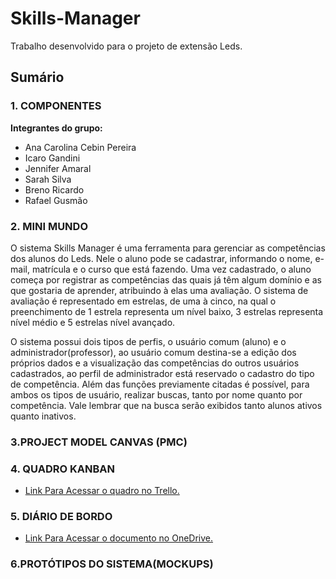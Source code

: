 # Skills-Manager
  Trabalho desenvolvido para o projeto de extensão Leds.

## Sumário

### 1. COMPONENTES<br>
**Integrantes do grupo:**<br>
-   Ana Carolina Cebin Pereira
-   Icaro Gandini
-   Jennifer Amaral
-   Sarah Silva
-   Breno Ricardo
-   Rafael Gusmão

### 2. MINI MUNDO<br>

O sistema Skills Manager é uma ferramenta para gerenciar as competências dos alunos do Leds.
Nele o aluno pode se cadastrar, informando o nome, e-mail, matrícula e o curso que está fazendo. Uma vez cadastrado, o aluno começa por registrar as competências das quais já têm algum domínio e as que gostaria de aprender, atribuindo à elas uma avaliação. O sistema de avaliação é representado em estrelas, de uma à cinco, na qual o preenchimento de 1 estrela representa um nível baixo, 3 estrelas representa nível médio e 5 estrelas nível avançado. <br>

O sistema possui dois tipos de perfis, o usuário comum (aluno) e o administrador(professor), ao usuário comum destina-se a edição dos próprios dados e a visualização das competências do outros usuários cadastrados, ao perfil de administrador está reservado o cadastro do tipo de competência. Além das funções previamente citadas é possível, para ambos os tipos de usuário, realizar buscas, tanto por nome quanto por competência. Vale lembrar que na busca serão exibidos tanto alunos ativos quanto inativos. <br>


### 3.PROJECT MODEL CANVAS (PMC)<br>

### 4. QUADRO KANBAN<br>
-   [Link Para Acessar o quadro no Trello.](https://trello.com/b/UZFHygLM/projeto-leds)

### 5. DIÁRIO DE BORDO<br>
-   [Link Para Acessar o documento no OneDrive.](https://1drv.ms/w/s!AsfHusfPLfUbgzdPO_PC2ODOI0wR)

### 6.PROTÓTIPOS DO SISTEMA(MOCKUPS)<br>
